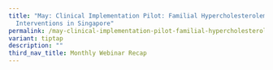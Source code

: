 ```yaml
---
title: "May: Clinical Implementation Pilot: Familial Hypercholesterolemia
  Interventions in Singapore"
permalink: /may-clinical-implementation-pilot-familial-hypercholesterolemia-interventions-in-singapore/
variant: tiptap
description: ""
third_nav_title: Monthly Webinar Recap
---
```

